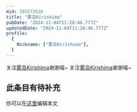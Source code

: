 ```yaml
---
mid: 395572628
title: "雾岛Kirishima"
pubDate: "2024-11-04T11:26:46.777Z"
updatedDate: "2024-11-04T11:26:46.777Z"
profile:
  {
    Nickname: ["雾岛Kirishima"],
  }
---
```


关注[雾岛Kirishima](https://space.bilibili.com/395572628)谢谢喵~ 关注[雾岛Kirishima](https://space.bilibili.com/395572628)谢谢喵~

## 此条目有待补充
你可以在[这里](https://github.com/Yuhanawa/VTuber.ICU-Content/edit/master/v/雾岛Kirishima/index.md)编辑本文
